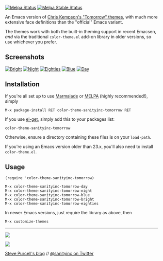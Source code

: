 [![Melpa Status](http://melpa.org/packages/color-theme-sanityinc-tomorrow-badge.svg)](http://melpa.org/#/color-theme-sanityinc-tomorrow)
[![Melpa Stable Status](http://stable.melpa.org/packages/color-theme-sanityinc-tomorrow-badge.svg)](http://stable.melpa.org/#/color-theme-sanityinc-tomorrow)

An Emacs version of
[Chris Kempson's "Tomorrow" themes](https://github.com/ChrisKempson/Tomorrow-Theme),
with much more extensive face definitions than the "official" Emacs
variant.

The themes work with both the built-in theming support in recent
Emacsen, *and* via the traditional `color-theme.el` add-on library in
older versions, so use whichever you prefer.

## Screenshots ##

[![Bright](http://emacsthemes.caisah.info/wp-content/uploads/2014/01/sanityinc-tomorrow-black-150x150.png)](http://emacsthemes.caisah.info/sanityinc-tomorrow-themes/)
[![Night](http://emacsthemes.caisah.info/wp-content/uploads/2014/01/sanityinc-tomorrow-night-150x150.png)](http://emacsthemes.caisah.info/sanityinc-tomorrow-themes/)
[![Eighties](http://emacsthemes.caisah.info/wp-content/uploads/2014/01/sanityinc-tomorrow-eighties-150x150.png)](http://emacsthemes.caisah.info/sanityinc-tomorrow-themes/)
[![Blue](http://emacsthemes.caisah.info/wp-content/uploads/2014/01/sanityinc-tomorrow-blue-150x150.png)](http://emacsthemes.caisah.info/sanityinc-tomorrow-themes/)
[![Day](http://emacsthemes.caisah.info/wp-content/uploads/2014/01/sanityinc-tomorrow-day-150x150.png)](http://emacsthemes.caisah.info/sanityinc-tomorrow-themes/)

## Installation ##

If you're all set up to use [Marmalade](http://marmalade-repo.org) or
[MELPA](http://melpa.org/) (highly recommended!), simply

    M-x package-install RET color-theme-sanityinc-tomorrow RET

If you use [el-get](https://github.com/dimitri/el-get/), simply add
this to your packages list:

    color-theme-sanityinc-tomorrow

Otherwise, ensure a directory containing these files is on your `load-path`.

If you're using an Emacs version older than 23.x, you'll also need to
install `color-theme.el`.

## Usage ##

    (require 'color-theme-sanityinc-tomorrow)

    M-x color-theme-sanityinc-tomorrow-day
    M-x color-theme-sanityinc-tomorrow-night
    M-x color-theme-sanityinc-tomorrow-blue
    M-x color-theme-sanityinc-tomorrow-bright
    M-x color-theme-sanityinc-tomorrow-eighties

In newer Emacs versions, just require the library as above, then

    M-x customize-themes

<hr>

[![](http://api.coderwall.com/purcell/endorsecount.png)](http://coderwall.com/purcell)

[![](http://www.linkedin.com/img/webpromo/btn_liprofile_blue_80x15.png)](http://uk.linkedin.com/in/stevepurcell)

[Steve Purcell's blog](http://www.sanityinc.com/) // [@sanityinc on Twitter](https://twitter.com/sanityinc)

